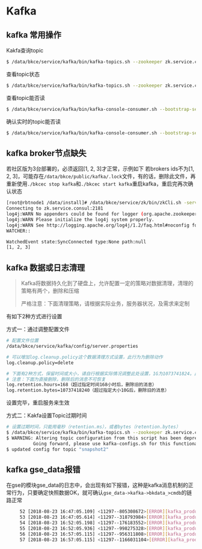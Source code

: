 # Kafka

## kafka 常用操作

Kakfa查询topic

```bash
$ /data/bkce/service/kafka/bin/kafka-topics.sh --zookeeper zk.service.consul:2181/common_kafka --describe | grep Topic
```

查看topic状态 

```bash
$ /data/bkce/service/kafka/bin/kafka-topics.sh --zookeeper zk.service.consul:2181/common_kafka --describe --topic connect-configs.tsdb
```

查看topic能否读

```bash
$ /data/bkce/service/kafka/bin/kafka-console-consumer.sh --bootstrap-server kafka.service.consul:9092 --topic connect-configs.tsdb --from-beginning | head
```

确认实时的topic能否读

```bash
$ /data/bkce/service/kafka/bin/kafka-console-consumer.sh --bootstrap-server kafka.service.consul:9092 --topic connect-configs.etl --from-beginning | head
```

## kafka broker节点缺失

若社区版为3台部署的，必须返回[1, 2, 3]才正常，示例如下
若brokers ids不为[1, 2, 3]，可能存在`/data/bkce/public/kafka/.lock`文件，有的话，删除此文件，再重新使用`./bkcec stop kafka`和`./bkcec start kafka`重启kafka，重启完再次确认状态

```bash
[root@rbtnode1 /data/install]# /data/bkce/service/zk/bin/zkCli.sh -server zk.service.consul:2181 ls /common_kafka/brokers/ids
Connecting to zk.service.consul:2181
log4j:WARN No appenders could be found for logger (org.apache.zookeeper.ZooKeeper).
log4j:WARN Please initialize the log4j system properly.
log4j:WARN See http://logging.apache.org/log4j/1.2/faq.html#noconfig for more info.
WATCHER::

WatchedEvent state:SyncConnected type:None path:null
[1, 2, 3]
```

## kafka 数据或日志清理

> Kafka将数据持久化到了硬盘上，允许配置一定的策略对数据清理，清理的策略有两个，删除和压缩
>
> 严格注意：下面清理策略，请根据实际业务，服务器状况，及需求来定制

有如下2种方式进行设置

方式一：通过调整配置文件

```bash
# 配置文件位置
/data/bkce/service/kafka/config/server.properties

# 可以增加log.cleanup.policy这个数据清理方式设置，此行为为删除动作
log.cleanup.policy=delete

# 下面有2种方式，保留时间或大小，请自行根据实际情况调整此处设置，1G为1073741824。具体保留大小根据实际情况设置
# 注意：下面为直接删除，删除后的消息不可恢复
log.retention.hours=168（超过指定时间168小时后，删除旧的消息）
log.retention.bytes=10737418240（超过指定大小10G后，删除旧的消息）
```

设置完毕，重启服务来生效

方式二：Kakfa设置Topic过期时间

```bash
# 设置过期时间，只能用毫秒（retention.ms），或者bytes（retention.bytes）
$ /data/bkce/service/kafka/bin/kafka-topics.sh --zookeeper zk.service.consul:2181/common_kafka --topic snapshot2 --alter --config retention.ms=17280000
$ WARNING: Altering topic configuration from this script has been deprecated and may be removed in future releases.
		  Going forward, please use kafka-configs.sh for this functionality
$ updated config for topic "snapshot2"
```

## kafka gse_data报错

在gse的模块gse_data的日志中，会出现有如下报错，这种是kafka消息机制的正常行为，只要确定快照数据OK，就可确认`gse_data->kafka->bkdata_>cmdb`的链路正常

```bash
     52 [2018-08-23 16:47:05.109] <11297--805308672>[ERROR][kafka_producer:18]KAFKA-3-ERROR: rdkafka#producer-15 10.X.X.X:9092/1: Receive failed: Disconnected
     53 [2018-08-23 16:47:05.614] <11297--318793984>[ERROR][kafka_producer:18]KAFKA-3-ERROR: rdkafka#producer-4 kafka.service.consul:9092/bootstrap: Receive failed: Disconnected
     54 [2018-08-23 16:52:05.198] <11297--176183552>[ERROR][kafka_producer:18]KAFKA-3-ERROR: rdkafka#producer-12 10.X.X.X:9092/1: Receive failed: Disconnected
     55 [2018-08-23 16:52:05.936] <11297--998275328>[ERROR][kafka_producer:18]KAFKA-3-ERROR: rdkafka#producer-14 10.178.181.35:9092/3: Receive failed: Disconnected
     56 [2018-08-23 16:57:05.115] <11297--956311808>[ERROR][kafka_producer:18]KAFKA-3-ERROR: rdkafka#producer-16 10.178.181.35:9092/3: Receive failed: Disconnected
     57 [2018-08-23 16:57:05.115] <11297--1166031104>[ERROR][kafka_producer:18]KAFKA-3-FAIL: rdkafka#producer-12 kafka.service.consul:9092/bootstrap: Receive failed: Disconnected
```